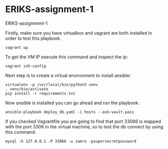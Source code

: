 # ERIKS-assignment-1
ERIKS-assignment-1

Firstly, make sure you have virtualbox and vagrant are both installed in order to test this playbook. 

```
vagrant up
```

To get the VM IP execute this command and inspect the ip:
```
vagrant ssh-config
```

Next step is to create a virtual environment to install ansible:

```
virtualenv -p /usr/local/bin/python3 venv
. venv/bin/activate
pip install -r requirements.txt
```

Now ansible is installed you can go ahead and run the playbook:

```
ansible-playbook deploy_db.yaml -i hosts --ask-vault-pass
```

If you checked Vagrantfile you are going to find that port 33066 is mapped with the port 3306 in the virtual machine, so to test the db connect by using this command:

```
mysql -h 127.0.0.1 -P 33066 -u zamro -psupersecretpassword
```
